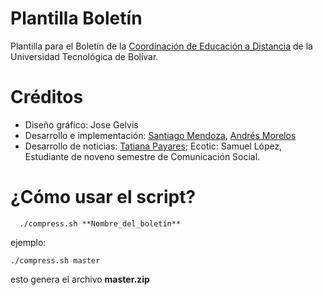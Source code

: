 # Plantilla Boletín

Plantilla para el Boletín de la [Coordinación de Educación a Distancia](http://www.utbvirtual.edu.co) de la Universidad Tecnológica de Bolívar.

# Créditos

- Diseño gráfico: Jose Gelvis
- Desarrollo e implementación: [Santiago Mendoza](http://www.santiagomendoza.org), [Andrés Morelos](https://www.linkedin.com/in/andresmorelos)
- Desarrollo de noticias: [Tatiana Payares](https://www.linkedin.com/in/tatipayarescomunicadoraweb4-0); Ecotic: Samuel López, Estudiante de noveno semestre de Comunicación Social.

# ¿Cómo usar el script?
```shell
  ./compress.sh **Nombre_del_boletín**
```
ejemplo:
  ```shell
  ./compress.sh master
```
esto genera el archivo **master.zip**
